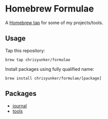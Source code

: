 # Homebrew Formulae

A [Homebrew tap] for some of my projects/tools.

[Homebrew tap]: https://github.com/Homebrew/brew/blob/master/docs/brew-tap.md

## Usage

Tap this repository:

    brew tap chrisyunker/formulae

Install packages using fully qualified name:

    brew install chrisyunker/formulae/[package]

## Packages

- [journal](https://github.com/chrisyunker/journal)
- [tools](https://github.com/chrisyunker/tools)

